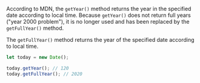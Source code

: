 According to MDN, the `getYear()` method returns the year in the specified date according to local time. Because `getYear()` does not return full years ("year 2000 problem"), it is no longer used and has been replaced by the `getFullYear()` method.

The `getFullYear()` method returns the year of the specified date according to local time.

```js
let today = new Date();

today.getYear(); // 120
today.getFullYear(); // 2020
```
